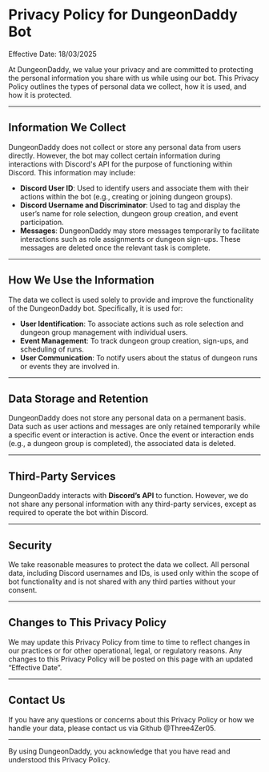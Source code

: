 # Privacy Policy for DungeonDaddy Bot

Effective Date: 18/03/2025

At DungeonDaddy, we value your privacy and are committed to protecting the personal information you share with us while using our bot. This Privacy Policy outlines the types of personal data we collect, how it is used, and how it is protected.

---

## Information We Collect

DungeonDaddy does not collect or store any personal data from users directly. However, the bot may collect certain information during interactions with Discord's API for the purpose of functioning within Discord. This information may include:

- **Discord User ID**: Used to identify users and associate them with their actions within the bot (e.g., creating or joining dungeon groups).
- **Discord Username and Discriminator**: Used to tag and display the user’s name for role selection, dungeon group creation, and event participation.
- **Messages**: DungeonDaddy may store messages temporarily to facilitate interactions such as role assignments or dungeon sign-ups. These messages are deleted once the relevant task is complete.

---

## How We Use the Information

The data we collect is used solely to provide and improve the functionality of the DungeonDaddy bot. Specifically, it is used for:

- **User Identification**: To associate actions such as role selection and dungeon group management with individual users.
- **Event Management**: To track dungeon group creation, sign-ups, and scheduling of runs.
- **User Communication**: To notify users about the status of dungeon runs or events they are involved in.

---

## Data Storage and Retention

DungeonDaddy does not store any personal data on a permanent basis. Data such as user actions and messages are only retained temporarily while a specific event or interaction is active. Once the event or interaction ends (e.g., a dungeon group is completed), the associated data is deleted.

---

## Third-Party Services

DungeonDaddy interacts with **Discord’s API** to function. However, we do not share any personal information with any third-party services, except as required to operate the bot within Discord.

---

## Security

We take reasonable measures to protect the data we collect. All personal data, including Discord usernames and IDs, is used only within the scope of bot functionality and is not shared with any third parties without your consent.

---

## Changes to This Privacy Policy

We may update this Privacy Policy from time to time to reflect changes in our practices or for other operational, legal, or regulatory reasons. Any changes to this Privacy Policy will be posted on this page with an updated “Effective Date”.

---

## Contact Us

If you have any questions or concerns about this Privacy Policy or how we handle your data, please contact us via Github @Three4Zer05.

---

By using DungeonDaddy, you acknowledge that you have read and understood this Privacy Policy.

